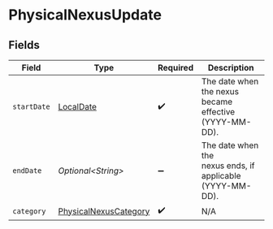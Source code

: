 # PhysicalNexusUpdate


## Fields

| Field                                                                                             | Type                                                                                              | Required                                                                                          | Description                                                                                       |
| ------------------------------------------------------------------------------------------------- | ------------------------------------------------------------------------------------------------- | ------------------------------------------------------------------------------------------------- | ------------------------------------------------------------------------------------------------- |
| `startDate`                                                                                       | [LocalDate](https://docs.oracle.com/javase/8/docs/api/java/time/LocalDate.html)                   | :heavy_check_mark:                                                                                | The date when the nexus became<br/>                                effective (YYYY-MM-DD).        |
| `endDate`                                                                                         | *Optional\<String>*                                                                               | :heavy_minus_sign:                                                                                | The date when the<br/>                                        nexus ends, if applicable (YYYY-MM-DD). |
| `category`                                                                                        | [PhysicalNexusCategory](../../models/components/PhysicalNexusCategory.md)                         | :heavy_check_mark:                                                                                | N/A                                                                                               |